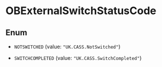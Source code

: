 

# OBExternalSwitchStatusCode

## Enum


* `NOTSWITCHED` (value: `"UK.CASS.NotSwitched"`)

* `SWITCHCOMPLETED` (value: `"UK.CASS.SwitchCompleted"`)



